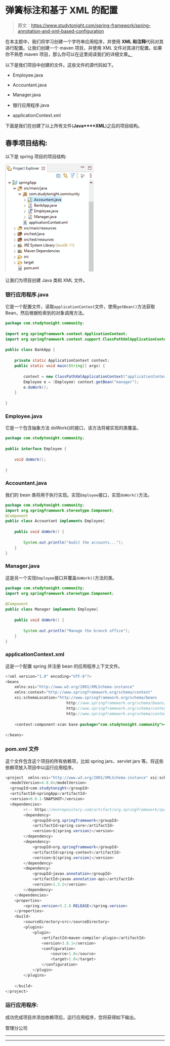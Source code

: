 # 弹簧标注和基于 XML 的配置

> 原文：<https://www.studytonight.com/spring-framework/spring-annotation-and-xml-based-configuration>

在本主题中，我们将学习创建一个字符串应用程序，并使用 **XML 和注释**代码对其进行配置。让我们创建一个 maven 项目，并使用 XML 文件对其进行配置。如果你不熟悉 maven 项目，那么你可以在这里阅读我们的详细文章[。](https://www.studytonight.com/spring-framework/spring-maven-project)

以下是我们项目中创建的文件。这些文件的源代码如下。

*   Employee.java

*   Accountant.java

*   Manager.java

*   银行应用程序.java

*   applicationContext.xml

下面是我们在创建了以上所有文件(**Java****XML**)之后的项目结构。

## 春季项目结构:

以下是 spring 项目的项目结构:

![spring project with XML config and annotations](img/1f70df0a2e1e466fbd9e5a3371dfc6f3.png)

让我们为项目创建 Java 类和 XML 文件。

### 银行应用程序.java

它是一个配置文件，读取`applicationContext`文件，使用`getBean()`方法获取 Bean，然后根据检索到的对象调用方法。

```java
package com.studytonight.community;

import org.springframework.context.ApplicationContext;
import org.springframework.context.support.ClassPathXmlApplicationContext;

public class BankApp {

	private static ApplicationContext context;
	public static void main(String[] args) {

		context = new ClassPathXmlApplicationContext("applicationContext.xml");
		Employee e = (Employee) context.getBean("manager");
		e.doWork();
	}

}
```

### Employee.java

它是一个包含抽象方法 doWork()的接口，该方法将被实现的类覆盖。

```java
package com.studytonight.community;

public interface Employee {

	void doWork();

}
```

### Accountant.java

我们的 bean 类将用于执行实现。实现`Employee`接口，实现`doWork()`方法。

```java
package com.studytonight.community;
import org.springframework.stereotype.Component;
@Component
public class Accountant implements Employee{

	public void doWork() {

		System.out.println("Audit the accounts...");
	}
}
```

### Manager.java

这是另一个实现`Employee`接口并覆盖`doWork()`方法的类。

```java
package com.studytonight.community;
import org.springframework.stereotype.Component;

@Component
public class Manager implements Employee{

	public void doWork() {

		System.out.println("Manage the branch office");
	}
}
```

### applicationContext.xml

这是一个配置 spring 并注册 bean 的应用程序上下文文件。

```java
<?xml version="1.0" encoding="UTF-8"?>
<beans 
	xmlns:xsi="http://www.w3.org/2001/XMLSchema-instance"
	xmlns:context="http://www.springframework.org/schema/context"
	xsi:schemaLocation="http://www.springframework.org/schema/beans 
                           http://www.springframework.org/schema/beans/spring-beans.xsd
                           http://www.springframework.org/schema/context 
                           http://www.springframework.org/schema/context/spring-context.xsd">

	<context:component-scan base-package="com.studytonight.community"></context:component-scan>

</beans>
```

### pom.xml 文件

这个文件包含这个项目的所有依赖项，比如 spring jars、servlet jars 等。将这些依赖项放入项目中以运行应用程序。

```java
<project  xmlns:xsi="http://www.w3.org/2001/XMLSchema-instance" xsi:schemaLocation="http://maven.apache.org/POM/4.0.0 https://maven.apache.org/xsd/maven-4.0.0.xsd">
  <modelVersion>4.0.0</modelVersion>
  <groupId>com.studytonight</groupId>
  <artifactId>springApp</artifactId>
  <version>0.0.1-SNAPSHOT</version>
  <dependencies>
		<!-- https://mvnrepository.com/artifact/org.springframework/spring-web -->
		<dependency>
			<groupId>org.springframework</groupId>
			<artifactId>spring-core</artifactId>
			<version>${spring.version}</version>
		</dependency>
		<dependency>
			<groupId>org.springframework</groupId>
			<artifactId>spring-context</artifactId>
			<version>${spring.version}</version>
		</dependency>
		<dependency>
			<groupId>javax.annotation</groupId>
			<artifactId>javax.annotation-api</artifactId>
			<version>1.3.2</version>
		</dependency>
	</dependencies>
	<properties>
		<spring.version>5.2.8.RELEASE</spring.version>
	</properties>
	<build>
		<sourceDirectory>src</sourceDirectory>
		<plugins>
			<plugin>
				<artifactId>maven-compiler-plugin</artifactId>
				<version>3.8.1</version>
				<configuration>
					<source>1.8</source>
					<target>1.8</target>
				</configuration>
			</plugin>
		</plugins>

	</build>
</project>
```

### 运行应用程序:

成功完成项目并添加依赖项后，运行应用程序，您将获得如下输出。

管理分公司

* * *

* * *